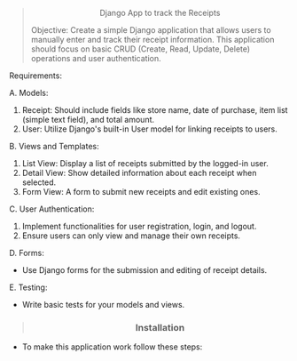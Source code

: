 > <p align="center"> Django App to track the Receipts</p>
> Objective:
> Create a simple Django application that allows users to manually enter and track their receipt information. This application should focus on basic CRUD (Create, Read, Update, Delete) operations and user authentication.
Requirements:

A. Models:
1. Receipt: Should include fields like store name, date of purchase, item list (simple text field), and total amount.
2. User: Utilize Django's built-in User model for linking receipts to users.

B. Views and Templates:
1. List View: Display a list of receipts submitted by the logged-in user.
2. Detail View: Show detailed information about each receipt when selected.
3. Form View: A form to submit new receipts and edit existing ones.

C. User Authentication:
1. Implement functionalities for user registration, login, and logout.
2. Ensure users can only view and manage their own receipts.

D. Forms:
- Use Django forms for the submission and editing of receipt details.

E. Testing:
- Write basic tests for your models and views.

> ### <p align="center">Installation</p>
> 
* To make this application work follow these steps:
